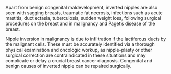 Apart from benign congenital maldevelopment, inverted nipples are also seen with sagging breasts, traumatic fat necrosis, infections such as acute mastitis, duct ectasia, tuberculosis, sudden weight loss, following surgical procedures on the breast and in malignancy and Paget’s disease of the breast.

Nipple inversion in malignancy is due to infiltration if the lactiferous ducts by the malignant cells. These must be accurately identified via a thorough physical examination and oncologic workup, as nipple-plasty or other surgical correction are contraindicated in these situations and may complicate or delay a crucial breast cancer diagnosis. Congenital and benign causes of inverted nipple can be repaired surgically.